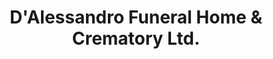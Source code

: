---
title: "D'Alessandro Funeral Home & Crematory Ltd."
url: /pittsburgh/dalessandro-funeral-home-and-crematory-ltd/
shop: funeral directors
---